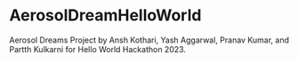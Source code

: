 # AerosolDreamHelloWorld
Aerosol Dreams Project by Ansh Kothari, Yash Aggarwal, Pranav Kumar, and Partth Kulkarni for Hello World Hackathon 2023.
